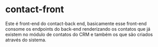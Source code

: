# contact-front

Este é front-end do contact-back end, basicamente esse front-end consome os endpoints do back-end renderizando os contatos que já existem no módulo de contatos do CRM e também os que são criados através do sistema.
